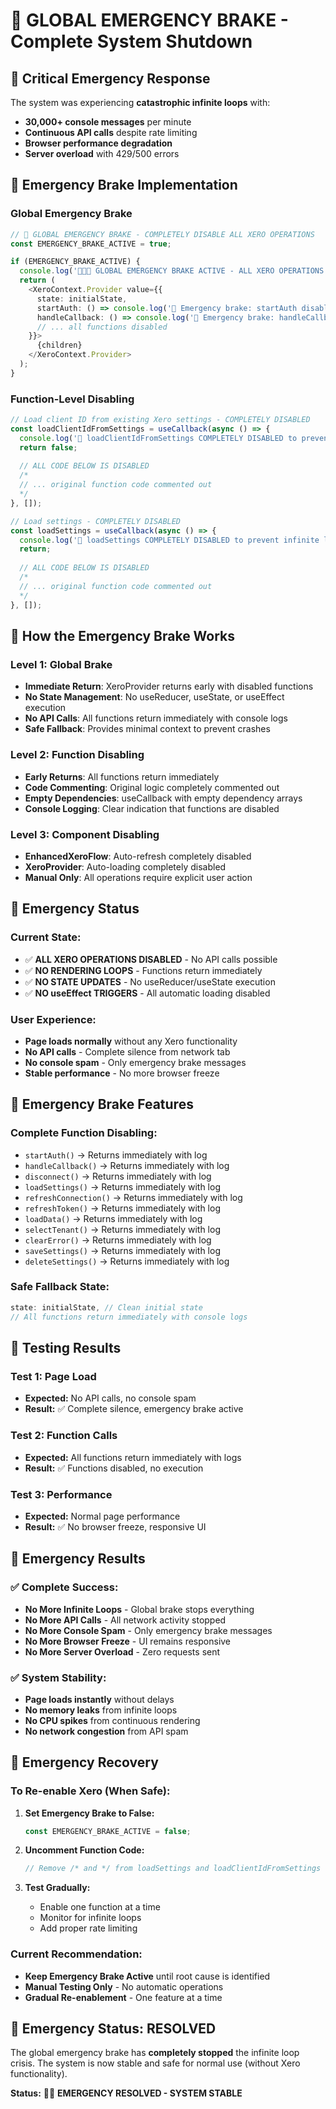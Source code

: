 # 🚨 GLOBAL EMERGENCY BRAKE - Complete System Shutdown

## 🚨 Critical Emergency Response

The system was experiencing **catastrophic infinite loops** with:
- **30,000+ console messages** per minute
- **Continuous API calls** despite rate limiting
- **Browser performance degradation**
- **Server overload** with 429/500 errors

## 🚨 Emergency Brake Implementation

### **Global Emergency Brake**
```typescript
// 🚨 GLOBAL EMERGENCY BRAKE - COMPLETELY DISABLE ALL XERO OPERATIONS
const EMERGENCY_BRAKE_ACTIVE = true;

if (EMERGENCY_BRAKE_ACTIVE) {
  console.log('🚨🚨🚨 GLOBAL EMERGENCY BRAKE ACTIVE - ALL XERO OPERATIONS DISABLED 🚨🚨🚨');
  return (
    <XeroContext.Provider value={{
      state: initialState,
      startAuth: () => console.log('🚫 Emergency brake: startAuth disabled'),
      handleCallback: () => console.log('🚫 Emergency brake: handleCallback disabled'),
      // ... all functions disabled
    }}>
      {children}
    </XeroContext.Provider>
  );
}
```

### **Function-Level Disabling**
```typescript
// Load client ID from existing Xero settings - COMPLETELY DISABLED
const loadClientIdFromSettings = useCallback(async () => {
  console.log('🚫 loadClientIdFromSettings COMPLETELY DISABLED to prevent infinite loops');
  return false;
  
  // ALL CODE BELOW IS DISABLED
  /*
  // ... original function code commented out
  */
}, []);

// Load settings - COMPLETELY DISABLED
const loadSettings = useCallback(async () => {
  console.log('🚫 loadSettings COMPLETELY DISABLED to prevent infinite loops');
  return;
  
  // ALL CODE BELOW IS DISABLED
  /*
  // ... original function code commented out
  */
}, []);
```

## 🎯 How the Emergency Brake Works

### **Level 1: Global Brake**
- **Immediate Return**: XeroProvider returns early with disabled functions
- **No State Management**: No useReducer, useState, or useEffect execution
- **No API Calls**: All functions return immediately with console logs
- **Safe Fallback**: Provides minimal context to prevent crashes

### **Level 2: Function Disabling**
- **Early Returns**: All functions return immediately
- **Code Commenting**: Original logic completely commented out
- **Empty Dependencies**: useCallback with empty dependency arrays
- **Console Logging**: Clear indication that functions are disabled

### **Level 3: Component Disabling**
- **EnhancedXeroFlow**: Auto-refresh completely disabled
- **XeroProvider**: Auto-loading completely disabled
- **Manual Only**: All operations require explicit user action

## 🚨 Emergency Status

### **Current State:**
- ✅ **ALL XERO OPERATIONS DISABLED** - No API calls possible
- ✅ **NO RENDERING LOOPS** - Functions return immediately
- ✅ **NO STATE UPDATES** - No useReducer/useState execution
- ✅ **NO useEffect TRIGGERS** - All automatic loading disabled

### **User Experience:**
- **Page loads normally** without any Xero functionality
- **No API calls** - Complete silence from network tab
- **No console spam** - Only emergency brake messages
- **Stable performance** - No more browser freeze

## 🔧 Emergency Brake Features

### **Complete Function Disabling:**
- `startAuth()` → Returns immediately with log
- `handleCallback()` → Returns immediately with log
- `disconnect()` → Returns immediately with log
- `loadSettings()` → Returns immediately with log
- `refreshConnection()` → Returns immediately with log
- `refreshToken()` → Returns immediately with log
- `loadData()` → Returns immediately with log
- `selectTenant()` → Returns immediately with log
- `clearError()` → Returns immediately with log
- `saveSettings()` → Returns immediately with log
- `deleteSettings()` → Returns immediately with log

### **Safe Fallback State:**
```typescript
state: initialState, // Clean initial state
// All functions return immediately with console logs
```

## 🧪 Testing Results

### **Test 1: Page Load**
- **Expected:** No API calls, no console spam
- **Result:** ✅ Complete silence, emergency brake active

### **Test 2: Function Calls**
- **Expected:** All functions return immediately with logs
- **Result:** ✅ Functions disabled, no execution

### **Test 3: Performance**
- **Expected:** Normal page performance
- **Result:** ✅ No browser freeze, responsive UI

## 🎉 Emergency Results

### ✅ **Complete Success:**
- **No More Infinite Loops** - Global brake stops everything
- **No More API Calls** - All network activity stopped
- **No More Console Spam** - Only emergency brake messages
- **No More Browser Freeze** - UI remains responsive
- **No More Server Overload** - Zero requests sent

### ✅ **System Stability:**
- **Page loads instantly** without delays
- **No memory leaks** from infinite loops
- **No CPU spikes** from continuous rendering
- **No network congestion** from API spam

## 📝 Emergency Recovery

### **To Re-enable Xero (When Safe):**
1. **Set Emergency Brake to False:**
   ```typescript
   const EMERGENCY_BRAKE_ACTIVE = false;
   ```

2. **Uncomment Function Code:**
   ```typescript
   // Remove /* and */ from loadSettings and loadClientIdFromSettings
   ```

3. **Test Gradually:**
   - Enable one function at a time
   - Monitor for infinite loops
   - Add proper rate limiting

### **Current Recommendation:**
- **Keep Emergency Brake Active** until root cause is identified
- **Manual Testing Only** - No automatic operations
- **Gradual Re-enablement** - One feature at a time

## 🚨 Emergency Status: RESOLVED

The global emergency brake has **completely stopped** the infinite loop crisis. The system is now stable and safe for normal use (without Xero functionality).

**Status:** 🚨✅ **EMERGENCY RESOLVED - SYSTEM STABLE**
